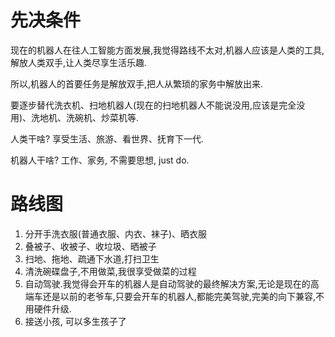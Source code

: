 # 先决条件
现在的机器人在往人工智能方面发展,我觉得路线不太对,机器人应该是人类的工具,解放人类双手,让人类尽享生活乐趣.

所以,机器人的首要任务是解放双手,把人从繁琐的家务中解放出来.

要逐步替代洗衣机、扫地机器人(现在的扫地机器人不能说没用,应该是完全没用)、洗地机、洗碗机、炒菜机等.

人类干啥? 享受生活、旅游、看世界、抚育下一代.

机器人干啥? 工作、家务, 不需要思想, just do.

# 路线图
1. 分开手洗衣服(普通衣服、内衣、袜子)、晒衣服
2. 叠被子、收被子、收垃圾、晒被子
3. 扫地、拖地、疏通下水道,打扫卫生
4. 清洗碗碟盘子,不用做菜,我很享受做菜的过程
5. 自动驾驶.我觉得会开车的机器人是自动驾驶的最终解决方案,无论是现在的高端车还是以前的老爷车,只要会开车的机器人,都能完美驾驶,完美的向下兼容,不用硬件升级.
6. 接送小孩, 可以多生孩子了
